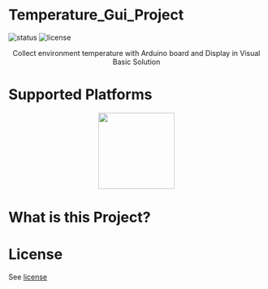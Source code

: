 # Temperature_Gui_Project
![status](http://cdn.pandorian.net/github/Development-Stopped-red.svg)
![license](http://cdn.pandorian.net/github/license-GNU-blue.svg)
<center>Collect environment temperature with Arduino board and Display in Visual Basic Solution</center>

# Supported Platforms
<center>
<img src="https://pbs.twimg.com/profile_images/571398080688181248/57UKydQS.png"width="150">
</center>

# What is this Project?

# License
See [license](https://github.com/KGkotzamanidis/Temperature_Gui_Project/blob/master/license)

